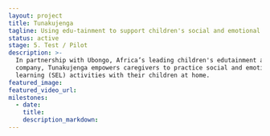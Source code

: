```yaml
---
layout: project
title: Tunakujenga
tagline: Using edu-tainment to support children's social and emotional learning at home
status: active
stage: 5. Test / Pilot
description: >-
  In partnership with Ubongo, Africa’s leading children's edutainment and media
  company, Tunakujenga empowers caregivers to practice social and emotional
  learning (SEL) activities with their children at home.
featured_image:
featured_video_url:
milestones:
  - date:
    title:
    description_markdown:
---
```


